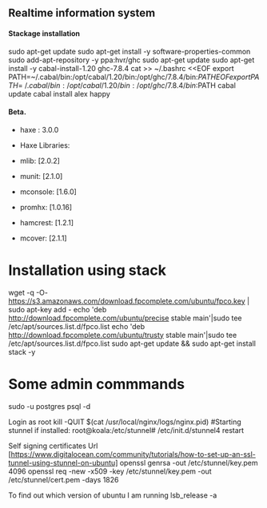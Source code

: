 ## Realtime information system



#### Stackage installation
sudo apt-get update
sudo apt-get install -y software-properties-common
sudo add-apt-repository -y ppa:hvr/ghc
sudo apt-get update
sudo apt-get install -y cabal-install-1.20 ghc-7.8.4
cat >> ~/.bashrc <<EOF
export PATH=~/.cabal/bin:/opt/cabal/1.20/bin:/opt/ghc/7.8.4/bin:$PATH
EOF
export PATH=~/.cabal/bin:/opt/cabal/1.20/bin:/opt/ghc/7.8.4/bin:$PATH
cabal update
cabal install alex happy

#### Beta. 



* haxe : 3.0.0

* Haxe Libraries:
* mlib: [2.0.2]
* munit: [2.1.0]
* mconsole: [1.6.0]
* promhx: [1.0.16]
* hamcrest: [1.2.1]
* mcover: [2.1.1]



Installation using stack
======================================
wget -q -O- https://s3.amazonaws.com/download.fpcomplete.com/ubuntu/fpco.key | sudo apt-key add -
echo 'deb http://download.fpcomplete.com/ubuntu/precise stable main'|sudo tee /etc/apt/sources.list.d/fpco.list
echo 'deb http://download.fpcomplete.com/ubuntu/trusty stable main'|sudo tee /etc/apt/sources.list.d/fpco.list
sudo apt-get update && sudo apt-get install stack -y


Some admin commmands
====================================
sudo -u postgres psql -d <dbname>

Login as root
kill -QUIT $(cat /usr/local/nginx/logs/nginx.pid)
#Starting stunnel if installed:
root@koala:/etc/stunnel# /etc/init.d/stunnel4 restart

Self signing certificates
  Url [https://www.digitalocean.com/community/tutorials/how-to-set-up-an-ssl-tunnel-using-stunnel-on-ubuntu]
  openssl genrsa -out /etc/stunnel/key.pem 4096
  openssl req -new -x509 -key /etc/stunnel/key.pem -out /etc/stunnel/cert.pem -days 1826

To find out which version of ubuntu I am running
 lsb_release -a 
